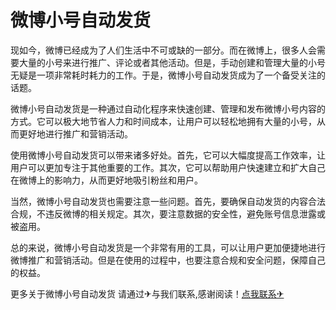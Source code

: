 # 微博小号自动发货

现如今，微博已经成为了人们生活中不可或缺的一部分。而在微博上，很多人会需要大量的小号来进行推广、评论或者其他活动。但是，手动创建和管理大量的小号无疑是一项非常耗时耗力的工作。于是，微博小号自动发货成为了一个备受关注的话题。

微博小号自动发货是一种通过自动化程序来快速创建、管理和发布微博小号内容的方式。它可以极大地节省人力和时间成本，让用户可以轻松地拥有大量的小号，从而更好地进行推广和营销活动。

使用微博小号自动发货可以带来诸多好处。首先，它可以大幅度提高工作效率，让用户可以更加专注于其他重要的工作。其次，它可以帮助用户快速建立和扩大自己在微博上的影响力，从而更好地吸引粉丝和用户。

当然，微博小号自动发货也需要注意一些问题。首先，要确保自动发货的内容合法合规，不违反微博的相关规定。其次，要注意数据的安全性，避免账号信息泄露或被盗用。

总的来说，微博小号自动发货是一个非常有用的工具，可以让用户更加便捷地进行微博推广和营销活动。但是在使用的过程中，也要注意合规和安全问题，保障自己的权益。

更多关于微博小号自动发货 请通过✈与我们联系,感谢阅读！[点我联系✈](https://dl.G208.com)